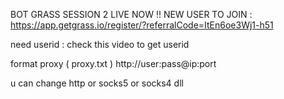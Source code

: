 BOT GRASS SESSION 2 LIVE NOW !!
NEW USER TO JOIN : https://app.getgrass.io/register/?referralCode=ItEn6oe3Wj1-h51

need userid : check this video to get userid

format proxy ( proxy.txt )
http://user:pass@ip:port 

u can change http or socks5 or socks4 dll 
